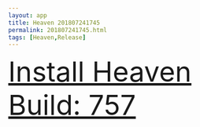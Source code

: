 ```yaml
---
layout: app
title: Heaven 201807241745
permalink: 201807241745.html
tags: [Heaven,Release]
---
```

<div class="pure-g">
    <div class="pure-u-1-1" style="font-size: 4em">
        <a class="pure-button-primary" href="itms-services://?action=download-manifest&url=https%3A%2F%2Flitsungyisigono.github.io%2FTestScript%2Fmanifests%2F201807241745.plist"><i class="fa fa-download" aria-hidden="true"></i>Install Heaven Build: 757</a>
    </div>
</div>